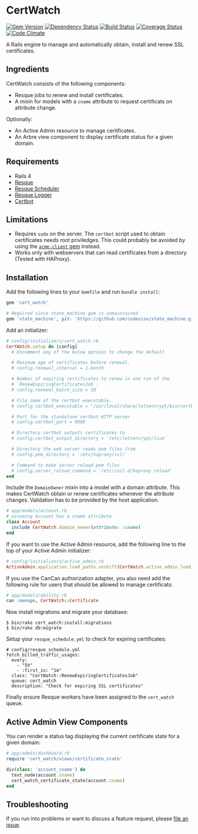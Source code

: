 # CertWatch

[![Gem Version](https://badge.fury.io/rb/cert_watch.svg)](http://badge.fury.io/rb/cert_watch)
[![Dependency Status](https://gemnasium.com/badges/github.com/codevise/cert_watch.svg)](https://gemnasium.com/github.com/codevise/cert_watch)
[![Build Status](https://travis-ci.org/codevise/cert_watch.svg?branch=master)](https://travis-ci.org/codevise/cert_watch)
[![Coverage Status](https://coveralls.io/repos/github/codevise/cert_watch/badge.svg?branch=master)](https://coveralls.io/github/codevise/cert_watch?branch=master)
[![Code Climate](https://codeclimate.com/github/codevise/cert_watch/badges/gpa.svg)](https://codeclimate.com/github/codevise/cert_watch)

A Rails engine to manage and automatically obtain, install and renew
SSL certificates.

## Ingredients

CertWatch consists of the following components:

* Resque jobs to renew and install certificates.
* A mixin for models with a `cname` attribute to request certificats
  on attribute change.

Optionally:

* An Active Admin resource to manage certificates.
* An Arbre view component to display certificate status for a given
  domain.

## Requirements

* Rails 4
* [Resque](https://github.com/resque/resque)
* [Resque Scheduler](https://github.com/resque/resque-scheduler)
* [Resque Logger](https://github.com/salizzar/resque-logger)
* [Certbot](https://certbot.eff.org/)

## Limitations

* Requires `sudo` on the server. The `certbot` script used to obtain
  certificates needs root priviledges. This could probably be avoided
  by using the
  [`acme-client` gem](https://github.com/unixcharles/acme-client)
  instead.
* Works only with webservers that can read certificates from a
  directory (Tested with HAProxy).

## Installation

Add the following lines to your `Gemfile` and run `bundle install`:

```ruby
gem 'cert_watch'

# Required since state_machine gem is unmaintained
gem 'state_machine', git: 'https://github.com/codevise/state_machine.git'
```

Add an initializer:

```ruby
# config/initializers/cert_watch.rb
CertWatch.setup do |config|
  # Uncomment any of the below options to change the default

  # Maximum age of certificates before renewal.
  # config.renewal_interval = 1.month

  # Number of expiring certificates to renew in one run of the
  # `RenewExpiringCertificatesJob`.
  # config.renewal_batch_size = 10

  # File name of the certbot executable.
  # config.certbot_executable = '/usr/local/share/letsencrypt/bin/certbot'

  # Port for the standalone certbot HTTP server
  # config.certbot_port = 9999

  # Directory certbot outputs certificates to
  # config.certbot_output_directory = '/etc/letsencrypt/live'

  # Directory the web server reads pem files from
  # config.pem_directory = '/etc/haproxy/ssl/

  # Command to make server reload pem files
  # config.server_reload_command = '/etc/init.d/haproxy reload'
end
```

Include the `DomainOwner` mixin into a model with a domain
attribute. This makes CertWatch obtain or renew certificates whenever
the attribute changes. Validation has to be provided by the host
application.

```ruby
# app/models/account.rb
# assuming Account has a cname attribute
class Account
  include CertWatch.domain_owner(attribute: :cname)
end
```

If you want to use the Active Admin resource, add the following line
to the top of your Active Admin initializer:

```ruby
# config/initializers/active_admin.rb
ActiveAdmin.application.load_paths.unshift(CertWatch.active_admin_load_path)
```

If you use the CanCan authorization adapter, you also need add the
following rule for users that should be allowed to manage certificats:

```ruby
# app/models/ability.rb
can :manage, CertWatch::Certificate
```

Now install migrations and migrate your database:

```
$ bin/rake cert_watch:install:migrations
$ bin/rake db:migrate
```

Setup your `resque_schedule.yml` to check for expiring certificates:

```
# config/resque_schedule.yml
fetch_billed_traffic_usages:
  every:
    - "5h"
    - :first_in: "1m"
  class: "CertWatch::RenewExpiringCertificatesJob"
  queue: cert_watch
  description: "Check for expiring SSL certificates"
```

Finally ensure Resque workers have been assigned to the `cert_watch`
queue.

## Active Admin View Components

You can render a status tag displaying the current certificate state
for a given domain:

```ruby
# app/admin/dashboard.rb
require 'cert_watch/views/certificate_state'

div(class: 'account_cname') do
  text_node(account.cname)
  cert_watch_certificate_state(account.cname)
end
```

## Troubleshooting

If you run into problems or want to discuss a feature request, please
[file an issue](https://github.com/codevise/cert_watch/issues?state=open).
